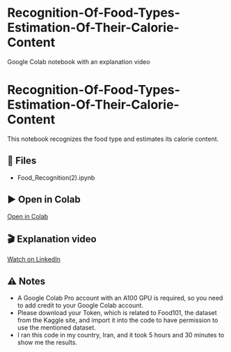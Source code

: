 # Recognition-Of-Food-Types-Estimation-Of-Their-Calorie-Content
Google Colab notebook with an explanation video

# Recognition-Of-Food-Types-Estimation-Of-Their-Calorie-Content

This notebook recognizes the food type and estimates its calorie content.

## 📂 Files
- Food_Recognition(2).ipynb

## ▶️ Open in Colab
[Open in Colab](https://colab.research.google.com/github/katayoontech-spec/Recognition-Of-Food-Types-Estimation-Of-Their-Calorie-Content/blob/main/Food_Recognition%20(3).ipynb)

## 🎬 Explanation video
[Watch on LinkedIn](https://www.linkedin.com/feed/update/urn:li:activity:7386385099535228928/)

## ⚠️ Notes
- A Google Colab Pro account with an A100 GPU is required, so you need to add credit to your Google Colab account.
- Please download your Token, which is related to Food101, the dataset from the Kaggle site, and import it into the code to have permission to use the mentioned dataset.
- I ran this code in my country, Iran, and it took 5 hours and 30 minutes to show me the results. 


